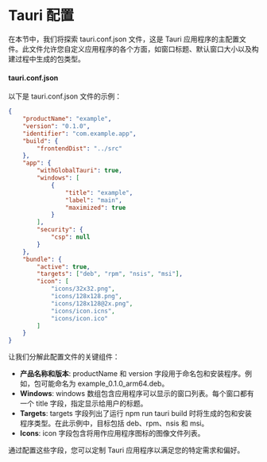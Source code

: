 # Tauri 配置

在本节中，我们将探索 tauri.conf.json 文件，这是 Tauri 应用程序的主配置文件。此文件允许您自定义应用程序的各个方面，如窗口标题、默认窗口大小以及构建过程中生成的包类型。

#### tauri.conf.json

以下是 tauri.conf.json 文件的示例：

```json
{
    "productName": "example",
    "version": "0.1.0",
    "identifier": "com.example.app",
    "build": {
        "frontendDist": "../src"
    },
    "app": {
        "withGlobalTauri": true,
        "windows": [
            {
                "title": "example",
                "label": "main",
                "maximized": true
            }
        ],
        "security": {
            "csp": null
        }
    },
    "bundle": {
        "active": true,
        "targets": ["deb", "rpm", "nsis", "msi"],
        "icon": [
            "icons/32x32.png",
            "icons/128x128.png",
            "icons/128x128@2x.png",
            "icons/icon.icns",
            "icons/icon.ico"
        ]
    }
}
```

让我们分解此配置文件的关键组件：

- **产品名称和版本**: productName 和 version 字段用于命名包和安装程序。例如，包可能命名为 example\_0.1.0\_arm64.deb。
- **Windows**: windows 数组包含应用程序可以显示的窗口列表。每个窗口都有一个 title 字段，指定显示给用户的标题。
- **Targets**: targets 字段列出了运行 npm run tauri build 时将生成的包和安装程序类型。在此示例中，目标包括 deb、rpm、nsis 和 msi。
- **Icons**: icon 字段包含将用作应用程序图标的图像文件列表。

通过配置这些字段，您可以定制 Tauri 应用程序以满足您的特定需求和偏好。

